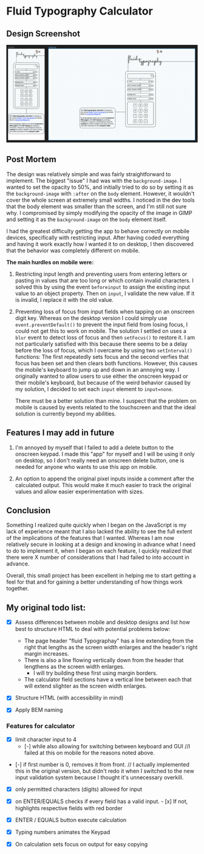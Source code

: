 # Fluid Typography Calculator

## Design Screenshot
![Fluid Typography Calculator Design Screenshot](./images/FluidTypographyDesign_Screenshot.png)


## Post Mortem

The design was relatively simple and was fairly straightforward to implement. The biggest "issue" I had was with the `background-image`. I wanted to set the opacity to 50%, and initially tried to do so by setting it as the `background-image` with `:after` on the `body` element. However, it wouldn't cover the whole screen at extremely small widths. I noticed in the dev tools that the body element was smaller than the screen, and I'm still not sure why. I compromised by simply modifying the opacity of the image in GIMP and setting it as the `background-image` on the `body` element itself.

I had the greatest difficulty getting the app to behave correctly on mobile devices, specifically with restricting input. After having coded everything and having it work exactly how I wanted it to on desktop, I then discovered that the behavior was completely different on mobile.

**The main hurdles on mobile were:**
1. Restricting input length and preventing users from entering letters or pasting in values that are too long or which contain invalid characters.
    I solved this by using the event `beforeinput` to assign the existing input value to an object property. Then on `input`, I validate the new value. If it is invalid, I replace it with the old value.

2. Preventing loss of focus from input fields when tapping on an onscreen digit key.
    Whereas on the desktop version I could simply use `event.preventDefault()` to prevent the input field from losing focus, I could not get this to work on mobile. The solution I settled on uses a `blur` event to detect loss of focus and then `setFocus()` to restore it. I am not particularly satisfied with this because there seems to be a delay before the loss of focus, which I overcame by using two `setInterval()` functions: The first repeatedly sets focus and the second verfies that focus has been set and then clears both functions. However, this causes the mobile's keyboard to jump up and down in an annoying way. I originally wanted to allow users to use either the onscreen keypad or their mobile's keyboard, but because of the weird behavior caused by my solution, I decided to set each `input` element to `input=none`.

    There must be a better solution than mine. I suspect that the problem on mobile is caused by events related to the touchscreen and that the ideal solution is currently beyond my abilities.


## Features I may add in future

1. I'm annoyed by myself that I failed to add a delete button to the onscreen keypad. 
    I made this "app" for myself and I will be using it only on desktop, so I don't really need an onscreen delete button, one is needed for anyone who wants to use this app on mobile.

2. An option to append the original pixel inputs inside a comment after the calculated output.
    This would make it much easier to track the original values and allow easier experimentation with sizes.

## Conclusion

Something I realized quite quickly when I began on the JavaScript is my lack of experience meant that I also lacked the ability to see the full extent of the implications of the features that I wanted. Whereas I am now relatively secure in looking at a design and knowing in advance what I need to do to implement it, when I began on each feature, I quickly realized that there were X number of considerations that I had failed to into account in advance.

Overall, this small project has been excellent in helping me to start getting a feel for that and for gaining a better understanding of how things work together.


## My original todo list:

- [x] Assess differences between mobile and desktop designs and list how best to structure HTML to deal with potential problems below:
    - The page header "fluid Typographay" has a line extending from the right that lengths as the screen width enlarges and the header's right margin increases.
    - There is also a line flowing vertically down from the header that lengthens as the screen width enlarges.
        - I will try building these first using margin borders. 
    - The calculator field sections have a vertical line between each that will extend slighter as the screen width enlarges.
- [x] Structure HTML (with accessibility in mind)
- [x] Apply BEM naming
 

 ### Features for calculator

- [x] limit character input to 4
    - [-] while also allowing for switching between keyboard and GUI
            //I failed at this on mobile for the reasons noted above.

- [-] if first number is 0, removes it from front.
            // I actually implemented this in the original version, but didn't redo it when I switched to the new input validation system because I thought it's unnecessary overkill.

- [x] only permitted characters (digits) allowed for input

- [x] on ENTER/EQUALS checks if every field has a valid input.
        - [x] If not, highlights respective fields with red border

- [x] ENTER / EQUALS button execute calculation

- [x] Typing numbers animates the Keypad

- [x] On calculation sets focus on output for easy copying




